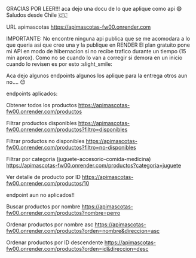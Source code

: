 GRACIAS POR LEER!!! aca dejo una docu de lo que aplique como api :smile:
Saludos desde Chile 🇨🇱

URL apimascotas
https://apimascotas-fw00.onrender.com

IMPORTANTE: No encontre ninguna api publica que se me acomodara a lo que queria asi que cree una y la publique en RENDER 
            El plan gratuito pone mi API en modo de hibernacion si no recibe trafico durante un tiempo (15 min aprox). 
            Como no se cuando lo van a corregir si demora en un inicio cuando lo revisen es por esto :slight_smile:

Aca dejo algunos endpoints algunos los aplique para la entrega otros aun no.... :blush:

endpoints aplicados: 

Obtener todos los productos
https://apimascotas-fw00.onrender.com/productos

Filtrar productos disponibles
https://apimascotas-fw00.onrender.com/productos?filtro=disponibles

Filtrar productos no disponibles
https://apimascotas-fw00.onrender.com/productos?filtro=no-disponibles

Filtrar por categoria (juguete-accesorio-comida-medicina)
https://apimascotas-fw00.onrender.com/productos?categoria=juguete

Ver detalle de producto por ID 
https://apimascotas-fw00.onrender.com/productos/10


endpoint aun no aplicados!! 

Buscar productos por nombre 
https://apimascotas-fw00.onrender.com/productos?nombre=perro

Ordenar productos por nombre asc 
https://apimascotas-fw00.onrender.com/productos?orden=nombre&direccion=asc

Ordenar productos por ID descendente 
https://apimascotas-fw00.onrender.com/productos?orden=id&direccion=desc
